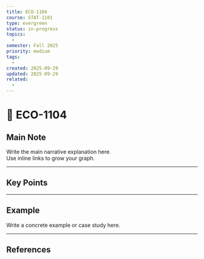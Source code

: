```yaml
---
title: ECO-1104
course: STAT-1101
type: evergreen
status: in-progress
topics:
  - 
semester: Fall 2025
priority: medium
tags:
  - 
created: 2025-09-29
updated: 2025-09-29
related:
  - 
---
```


# 🌱 ECO-1104

## Main Note
Write the main narrative explanation here.  
Use inline links to grow your graph.

---

## Key Points

---

## Example
Write a concrete example or case study here.  

---

## References
